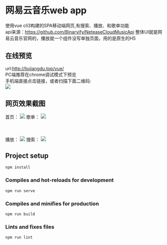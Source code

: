 # 网易云音乐web app

  使用vue cli3构建的SPA移动端网页,有搜索、播放、和歌单功能 <br>
  api来源：https://github.com/Binaryify/NeteaseCloudMusicApi
  整体UI就是网易云音乐官网的，播放就一个组件没写单独页面，用的是原生的H5<audio>
  
## 在线预览
url:http://liujiangdu.top/vue/  <br>
PC端推荐在chrome调试模式下预览 <br>
手机端直接点击链接，或者扫描下面二维码: <br>
![](https://github.com/janyin/vue-wangyiyun-music/blob/master/screenshot/qr.png)

## 网页效果截图
首页：
![](https://github.com/janyin/vue-wangyiyun-music/blob/master/screenshot/index.jpg)
歌单：
![](https://github.com/janyin/vue-wangyiyun-music/blob/master/screenshot/songlist.jpg) <br><br><br><br>
播放：
![](https://github.com/janyin/vue-wangyiyun-music/blob/master/screenshot/play.jpg)
搜索：
![](https://github.com/janyin/vue-wangyiyun-music/blob/master/screenshot/serach.jpg)
## Project setup
```
npm install
```

### Compiles and hot-reloads for development
```
npm run serve
```

### Compiles and minifies for production
```
npm run build
```````

### Lints and fixes files
```
npm run lint
```
